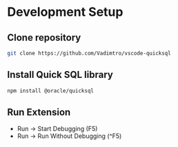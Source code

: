 # Development Setup

## Clone repository

```bash
git clone https://github.com/Vadimtro/vscode-quicksql
```

## Install Quick SQL library

```bash
npm install @oracle/quicksql
```

## Run Extension

- Run -> Start Debugging (F5)
- Run -> Run Without Debugging (^F5)